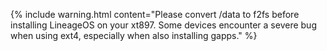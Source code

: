 {% include warning.html content="Please convert /data to f2fs before installing LineageOS on your xt897.
Some devices encounter a severe bug when using ext4, especially when also installing gapps." %}